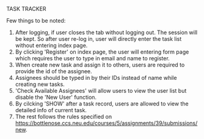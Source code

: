 TASK TRACKER

Few things to be noted:
1. After logging, if user closes the tab without logging out. The session will be kept. So after user re-log in, user will directly enter the task list without entering index page.
2. By clicking 'Register' on index page, the user will entering form page which requires the user to type in email and name to register.
3. When create new task and assign it to others, users are required to provide the id of the assignee.
4. Assignees should be typed in by their IDs instead of name while creating new tasks.
5. 'Check Available Assignees' will allow users to view the user list but disable the 'New User' function.
6. By cilcking 'SHOW' after a task record, users are allowed to view the detailed info of current task.
7. The rest follows the rules specified on https://bottlenose.ccs.neu.edu/courses/5/assignments/39/submissions/new.
